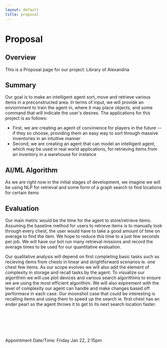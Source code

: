 ```yaml
---
layout: default
title: proposal
---
```


# Proposal
## Overview
This is a Proposal page for our project: Library of Alexandria

## Summary
Our goal is to make an intelligent agent sort, move and retrieve various items in a preconstructed area. In terms of input, we will provide an enviornment to train the agent in, where it may place objects, and some command that will indicate the user's desires. The applications for this project is as follows: 
- First, we are creating an agent of convinience for players in the future -- if they so choose, providing them an easy way to sort through massive inventories in an intuitive manner
- Second, we are creating an agent that can model an intelligent agent, which may be used in real world applications, for retrieving items from an inventory in a warehouse for instance

## AI/ML Algorithm
As we are right now in the initial stages of development, we imagine we will be using NLP for retrieval and some form of a graph search to find locations for certain items

## Evaluation
Our main metric would be the time for the agent to store/retrieve items. Assuming the baseline method for users to retrieve items is to manually look through every chest, the user would have to take a good amount of time on average to find the item. We hope to reduce this time to a just few seconds per job. We will have our bot run many retrieval missions and record the average times to be used for our quantitative evaluation.

Our qualitative analysis will depend on first completing basic tasks such as recieving items from chests in linear and strightforward scenarios ie. one chest few items. As our scope evolves we will also add the element of complexity in storage and recall tasks by the agent. To visualize our algorithim we will use plot devices and various search algorithims to ensure we are using the most efficient algorithim. We will also expirement with the level of complexity our agent can handle and make changes based off performace in each case. Our moonshot case that could be interesting is recalling items and using them to speed up the search ie. first chest has an ender pearl so the agent throws it to get to its next search location faster. 

<br><br><br><br><br>
Appointment Date/Time: Friday Jan 22, 2:15pm
